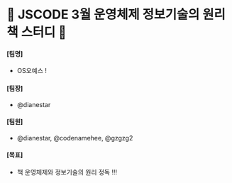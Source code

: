 # 🌟 JSCODE 3월 운영체제 정보기술의 원리 책 스터디 🌟

#### [팀명]
- OS오예스 !
#### [팀장]
- @dianestar
#### [팀원]
- @dianestar, @codenamehee, @gzgzg2
#### [목표]
- 책 운영체제와 정보기술의 원리 정독 !!!
